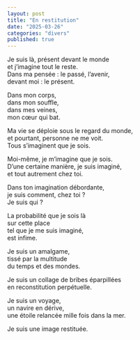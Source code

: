 ```yaml
---
layout: post
title: "En restitution"
date: "2025-03-26"
categories: "divers"
published: true
---
```


Je suis là, présent devant le monde  
et j’imagine tout le reste.  
Dans ma pensée : le passé, l’avenir,  
devant moi : le présent.  

Dans mon corps,  
dans mon souffle,  
dans mes veines,  
mon cœur qui bat.  

Ma vie se déploie sous le regard du monde,  
et pourtant, personne ne me voit.  
Tous s’imaginent que je sois.  

Moi-même, je m’imagine que je sois.  
D’une certaine manière, je suis imaginé,  
et tout autrement chez toi.  

Dans ton imagination débordante,  
je suis comment, chez toi ?  
Je suis qui ?  

La probabilité que je sois là  
sur cette place  
tel que je me suis imaginé,  
est infime.  

Je suis un amalgame,  
tissé par la multitude  
du temps et des mondes.  

Je suis un collage de bribes éparpillées  
en reconstitution perpétuelle.  

Je suis un voyage,  
un navire en dérive,  
une étoile relancée mille fois dans la mer.  

Je suis une image restituée.
